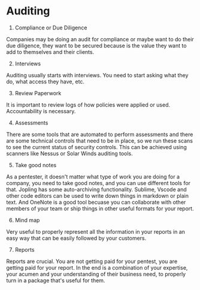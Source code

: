 # Auditing

1. Compliance or Due Diligence

Companies may be doing an audit for compliance or maybe want to do their due diligence, they want to be secured because is the value they want to add to themselves and their clients.

2. Interviews

Auditing usually starts with interviews. You need to start asking what they do, what access they have, etc.

3. Review Paperwork

It is important to review logs of how policies were applied or used. Accountability is necessary.

4. Assessments

There are some tools that are automated to perform assessments and there are some technical controls that need to be in place, so we run these scans to see the current status of security controls. This can be achieved using scanners like Nessus or Solar Winds auditing tools.

5. Take good notes

As a pentester, it doesn't matter what type of work you are doing for a company, you need to take good notes, and you can use different tools for that. Jopling has some auto-archiving functionality. Sublime, Vscode and other code editors can be used to write down things in markdown or plain text. And OneNote is a good tool becuase you can collaborate with other members of your team or ship things in other useful formats for your report.

6. Mind map

Very useful to properly represent all the information in your reports in an easy way that can be easily followed by your customers.

7. Reports

Reports are crucial. You are not getting paid for your pentest, you are getting paid for your report. In the end is a combination of your expertise, your acumen and your understanding of their business need, to properly turn in a package that's useful for them.